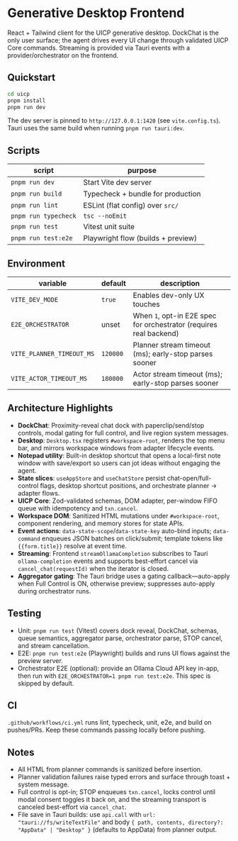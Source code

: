 # Generative Desktop Frontend

React + Tailwind client for the UICP generative desktop. DockChat is the only user surface; the agent drives every UI change through validated UICP Core commands. Streaming is provided via Tauri events with a provider/orchestrator on the frontend.

## Quickstart

```bash
cd uicp
pnpm install
pnpm run dev
```

The dev server is pinned to `http://127.0.0.1:1420` (see `vite.config.ts`). Tauri uses the same build when running `pnpm run tauri:dev`.

## Scripts

| script              | purpose                                           |
| ------------------- | ------------------------------------------------- |
| `pnpm run dev`       | Start Vite dev server                             |
| `pnpm run build`     | Typecheck + bundle for production                 |
| `pnpm run lint`      | ESLint (flat config) over `src/`                  |
| `pnpm run typecheck` | `tsc --noEmit`                                    |
| `pnpm run test`      | Vitest unit suite                                 |
| `pnpm run test:e2e`  | Playwright flow (builds + preview) |

## Environment

| variable                  | default  | description                                                        |
| ------------------------- | -------- | ------------------------------------------------------------------ |
| `VITE_DEV_MODE`           | `true`   | Enables dev-only UX touches                                        |
| `E2E_ORCHESTRATOR`        | unset    | When `1`, opt-in E2E spec for orchestrator (requires real backend) |
| `VITE_PLANNER_TIMEOUT_MS` | `120000` | Planner stream timeout (ms); early-stop parses sooner              |
| `VITE_ACTOR_TIMEOUT_MS`   | `180000` | Actor stream timeout (ms); early-stop parses sooner                |

## Architecture Highlights

- **DockChat**: Proximity-reveal chat dock with paperclip/send/stop controls, modal gating for full control, and live region system messages.
- **Desktop**: `Desktop.tsx` registers `#workspace-root`, renders the top menu bar, and mirrors workspace windows from adapter lifecycle events.
- **Notepad utility**: Built-in desktop shortcut that opens a local-first note window with save/export so users can jot ideas without engaging the agent.
- **State slices**: `useAppStore` and `useChatStore` persist chat-open/full-control flags, desktop shortcut positions, and orchestrate planner → adapter flows.
- **UICP Core**: Zod-validated schemas, DOM adapter, per-window FIFO queue with idempotency and `txn.cancel`.
- **Workspace DOM**: Sanitized HTML mutations under `#workspace-root`, component rendering, and memory stores for state APIs.
- **Event actions**: `data-state-scope`/`data-state-key` auto-bind inputs; `data-command` enqueues JSON batches on click/submit; template tokens like `{{form.title}}` resolve at event time.
- **Streaming**: Frontend `streamOllamaCompletion` subscribes to Tauri `ollama-completion` events and supports best-effort cancel via `cancel_chat(requestId)` when the iterator is closed.
- **Aggregator gating**: The Tauri bridge uses a gating callback—auto-apply when Full Control is ON, otherwise preview; suppresses auto-apply during orchestrator runs.

## Testing

- Unit: `pnpm run test` (Vitest) covers dock reveal, DockChat, schemas, queue semantics, aggregator parse, orchestrator parse, STOP cancel, and stream cancellation.
- E2E: `pnpm run test:e2e` (Playwright) builds and runs UI flows against the preview server.
- Orchestrator E2E (optional): provide an Ollama Cloud API key in-app, then run with `E2E_ORCHESTRATOR=1 pnpm run test:e2e`. This spec is skipped by default.

## CI

`.github/workflows/ci.yml` runs lint, typecheck, unit, e2e, and build on pushes/PRs. Keep these commands passing locally before pushing.

## Notes

- All HTML from planner commands is sanitized before insertion.
- Planner validation failures raise typed errors and surface through toast + system message.
- Full control is opt-in; STOP enqueues `txn.cancel`, locks control until modal consent toggles it back on, and the streaming transport is canceled best-effort via `cancel_chat`.
- File save in Tauri builds: use `api.call` with `url: "tauri://fs/writeTextFile"` and body `{ path, contents, directory?: "AppData" | "Desktop" }` (defaults to AppData) from planner output.

